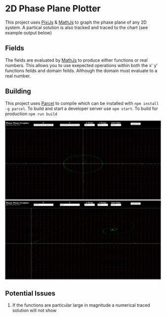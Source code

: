 # 2D Phase Plane Plotter

This project uses [PixiJs](https://www.pixijs.com/) & [MathJs](https://mathjs.org/index.html) to graph the phase plane of any 2D system. A partical solution is also tracked and traced to the chart (see example output below)

## Fields

The fields are evaluated by [MathJs](https://mathjs.org/index.html) to produce either functions or real numbers. This allows you to use exepected operations within both the x' y' functions feilds and domain feilds. Although the domain must evaluate to a real number.


## Building

This project uses [Parcel](https://parceljs.org/) to compile which can be installed with `npm install -g parcel`.
To build and start a developer server use `npm start`.
To build for production `npm run build`




![Example Phase Plane of a Limit Cycle](/limit_cycle_ex.png)
![Example Phase Plane of a Vortex](/vortex_ex.png)


## Potential Issues

1. If the functions are particular large in magnitude a numerical traced solution will not show
